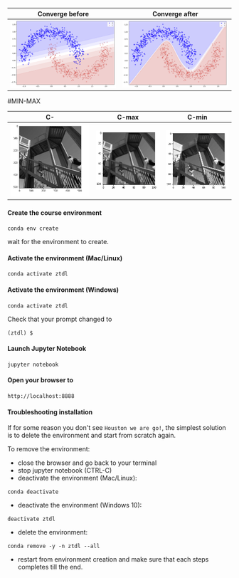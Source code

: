 

| Converge before | Converge after 
| - | - 
![](img1/1.png) |![](img1/2.png) 
    
    
#MIN-MAX
<img src="img1/Conv.gif" alt="" title="Title text" />


| C- | C-max | C-min
| - | - | -
![alt](img1/c1.png) |![alt](img1/c-avarage-pool.png) |  ![alt](img1/c_max-pool.png)


#### Create the course environment

```
conda env create
```

wait for the environment to create.

#### Activate the environment (Mac/Linux)
```
conda activate ztdl
```

#### Activate the environment (Windows)
```
conda activate ztdl
```

Check that your prompt changed to

```
(ztdl) $
```

#### Launch Jupyter Notebook

```
jupyter notebook
```

#### Open your browser to

```
http://localhost:8888
```




#### Troubleshooting installation
If for some reason you don't see `Houston we are go!`, the simplest solution is to delete the environment and start from scratch again.

To remove the environment:

- close the browser and go back to your terminal
- stop jupyter notebook (CTRL-C)
- deactivate the environment (Mac/Linux):

```
conda deactivate
```

- deactivate the environment (Windows 10):

```
deactivate ztdl
```

- delete the environment:

```
conda remove -y -n ztdl --all
```

- restart from environment creation and make sure that each steps completes till the end.



